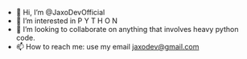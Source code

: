 - 👋 Hi, I’m @JaxoDevOfficial
- 👀 I’m interested in P Y T H O N
- 💞️ I’m looking to collaborate on anything that involves heavy python code.
- 📫 How to reach me: use my email jaxodev@gmail.com

